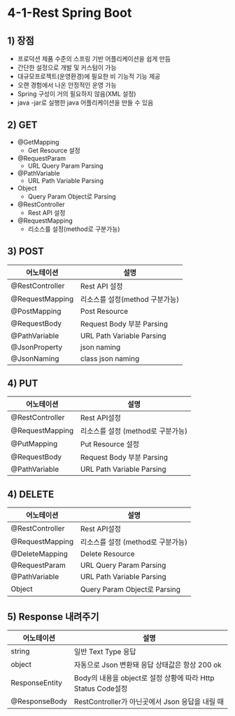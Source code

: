 # 4-1-Rest Spring Boot
## 1) 장점
- 프로덕션 제품 수준의 스프링 기반 어플리케이션을 쉽게 만듬
- 간단한 설정으로 개발 및 커스텀이 가능
- 대규모프로젝트(운영환경)에 필요한 비 기능적 기능 제공
- 오랜 경험에서 나온 안정적인 운영 가능
- Spring 구성이 거의 필요하지 않음(XML 설정)
- java -jar로 실행한 java 어플리케이션을 만들 수 있음

## 2) GET
- @GetMapping
  - Get Resource 설정
- @RequestParam
  - URL Query Param Parsing
- @PathVariable
  - URL Path Variable Parsing
- Object
  - Query Param Object로 Parsing
- @RestController
  - Rest API 설정
- @RequestMapping
  - 리소스를 설정(method로 구분가능)

## 3) POST
어노테이션 | 설명
--- | --- 
@RestController | Rest API 설정
@RequestMapping | 리소스를 설정(method 구분가능)
@PostMapping | Post Resource
@RequestBody | Request Body 부분 Parsing
@PathVariable | URL Path Variable Parsing
@JsonProperty | json naming
@JsonNaming | class json naming

## 4) PUT
어노테이션 | 설명
--- | --- 
@RestController | Rest API설정
@RequestMapping | 리소스를 설정 (method로 구분가능)
@PutMapping | Put Resource 설정
@RequestBody | Request Body 부분 Parsing
@PathVariable | URL Path Variable Parsing

## 4) DELETE
어노테이션 | 설명
--- | --- 
@RestController | Rest API설정
@RequestMapping | 리소스를 설정 (method로 구분가능)
@DeleteMapping | Delete Resource
@RequestParam | URL Query Param Parsing
@PathVariable | URL Path Variable Parsing
Object | Query Param Object로 Parsing

## 5) Response 내려주기
어노테이션 | 설명
--- | --- 
string | 일반 Text Type 응답
object | 자동으로 Json 변환돼 응답 상태값은 항상 200 ok
ResponseEntity | Body의 내용을 object로 설정 상황에 따라 Http Status Code설정
@ResponseBody | RestController가 아닌곳에서 Json 응답을 내릴 때
